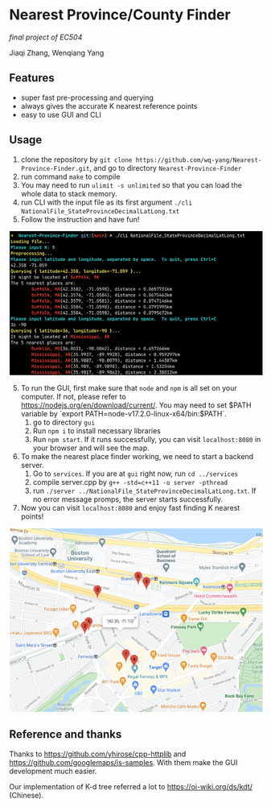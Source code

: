 # Nearest Province/County Finder

*final project of EC504*

Jiaqi Zhang, Wenqiang Yang

## Features

- super fast pre-processing and querying
- always gives the accurate K nearest reference points
- easy to use GUI and CLI

## Usage

1. clone the repository by `git clone https://github.com/wq-yang/Nearest-Province-Finder.git`, and go to directory `Nearest-Province-Finder`
1. run command `make` to compile
1. You may need to run `ulimit -s unlimited` so that you can load the whole data to stack memory.
2. run CLI with the input file as its first argument `./cli NationalFile_StateProvinceDecimalLatLong.txt` 
2. Follow the instruction and have fun!

![CLI](./imgs/cli.png)

5. To run the GUI, first make sure that `node` and `npm` is all set on your computer. If not, please refer to https://nodejs.org/en/download/current/. You may need to set $PATH variable by `export PATH=node-v17.2.0-linux-x64/bin:$PATH`.
   1. go to directory `gui`
   2. Run `npm i` to install necessary libraries
   3. Run `npm start`. If it runs successfully, you can visit `localhost:8080` in your browser and will see the map.
6. To make the nearest place finder working, we need to start a backend server.
   1. Go to `services`. If you are at `gui` right now, run `cd ../services`
   2. compile server.cpp by `g++ -std=c++11 -o server -pthread`
   3. run `./server ../NationalFile_StateProvinceDecimalLatLong.txt`. If no error message promps, the server starts successfully.
7. Now you can visit `localhost:8080` and enjoy fast finding K nearest points!

![gui](imgs/gui.png)

## Reference and thanks

Thanks to https://github.com/yhirose/cpp-httplib and https://github.com/googlemaps/js-samples. With them make the GUI development much easier.

Our implementation of K-d tree referred a lot to https://oi-wiki.org/ds/kdt/ (Chinese).
